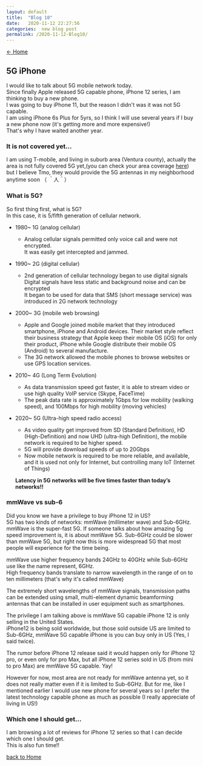 ```yaml
---
layout: default
title:  "Blog 10"
date:   2020-11-12 22:27:56
categories:  new blog post
permalink: /2020-11-12-Blog10/
---
```

[<- Home](https://keiyamo.github.io/)

## 5G iPhone
I would like to talk about 5G mobile network today.  
Since finally Apple released 5G capable phone, iPhone 12 series, I am thinking to buy a new phone.  
I was going to buy iPhone 11, but the reason I didn't was it was not 5G capable.  
I am using iPhone 6s Plus for 5yrs, so I think I will use several years if I buy a new phone now (it's getting more and more expensive!)  
That's why I have waited another year.  

### It is not covered yet...
I am using T-mobile, and living in suburb area (Ventura county), actually the area is not fully covered 5G yet,(you can check your area coverage [here](https://www.t-mobile.com/coverage/coverage-map)) but I believe Tmo, they would provide the 5G antennas in my neighborhood anytime soon （ ＾人＾）  


### What is 5G?
So first thing first, what is 5G?  
In this case, it is 5/fifth generation of cellular network.  

- 1980~ 1G (analog cellular)  
  - Analog cellular signals permitted only voice call and were not encrypted.   
    It was easily get intercepted and jammed.
- 1990~ 2G (digital cellular)
  - 2nd generation of cellular technology began to use digital signals  
    Digital signals have less static and background noise and can be encrypted  
    It began to be used for data that SMS (short message service) was introduced in 2G network technology
- 2000~ 3G (mobile web browsing)
  - Apple and Google joined mobile market that they introduced smartphone, iPhone and Android devices.
    Their market style reflect their business strategy that Apple keep their mobile OS (iOS) for only their product, iPhone while Google distribute their mobile OS (Android) to several manufacture.
  - The 3G network allowed the mobile phones to browse websites or use GPS location services.
- 2010~ 4G (Long Term Evolution)
  - As data transmission speed got faster, it is able to stream video or use high quality VoIP service (Skype, FaceTime)  
  - The peak data rate is approximately 1Gbps for low mobility (walking speed), and 100Mbps for high mobility (moving vehicles)  
- 2020~ 5G (Ultra-high speed radio access)
  - As video quality get improved from SD (Standard Definition), HD (High-Definition) and now UHD (ultra-high Definition), the mobile network is required to be higher speed.
  - 5G will provide download speeds of up to 20Gbps
  - Now mobile network is required to be more reliable, and available, and it is used not only for Internet, but controlling many IoT (Internet of Things)

  **Latency in 5G networks will be five times faster than today’s networks!!**   

### mmWave vs sub-6
Did you know we have a privilege to buy iPhone 12 in US?  
5G has two kinds of networks: mmWave (millimeter wave) and Sub-6GHz.  
mmWave is the super-fast 5G. If someone talks about how amazing 5g speed improvement is, it is about mmWave 5G.
Sub-6GHz could be slower than mmWave 5G, but right now this is more widespread 5G that most people will experience for the time being.  

mmWave use higher frequency bands 24GHz to 40GHz while Sub-6GHz use like the name represent, 6GHz.  
High frequency bands translate to narrow wavelength in the range of on to ten millimeters (that's why it's called mmWave)  

The extremely short wavelengths of mmWave signals, transmission paths can be extended using small, multi-element dynamic
beamforming antennas that can be installed in user equipment such as smartphones.

The privilege I am talking above is mmWave 5G capable iPhone 12 is only selling in the United States.  
iPhone12 is being sold worldwide, but those sold outside US are limited to Sub-6GHz, mmWave 5G capable iPhone is you can buy only in US (Yes, I said twice).  

The rumor before iPhone 12 release said it would happen only for iPhone 12 pro, or even only for pro Max, but all iPhone 12 series sold in US (from mini to pro Max) are mmWave 5G capable. Yay! 

However for now, most area are not ready for mmWave antenna yet, so it does not really matter even if it is limited to Sub-6GHz.
But for me, like I mentioned earlier I would use new phone for several years so I prefer the latest technology capable phone as much as possible (I really appreciate of living in US!)

### Which one I should get...
I am browsing a lot of reviews for iPhone 12 series so that I can decide which one I should get.   
This is also fun time!!  



[back to Home](https://keiyamo.github.io/)
